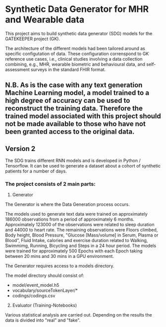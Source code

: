 # Synthetic Data Generator for MHR and Wearable data

This project aims to build synthetic data generator (SDG) models for the GATEKEEPER project (GK).

The architecture of the different models had been tailored around as specific configutation of data.
These configuration correnspond to GK reference use cases, i.e., clinical studies involving a data collection combining, e.g., MHR, wearable biometric and behavioural data, and self-assessment surveys in the standard FHIR format.

## N.B. As is the case with any text generation Machine Learning model, a model trained to a high degree of accuracy can be used to reconstruct the training data. Therefore the trained model associated with this project should not be made available to those who have not been granted access to the original data.


## Version 2

The SDG trains different RNN models and is developed in Python / Tensorflow. It can be used to generate a dataset about a cohort of synthetic patients for a number of days.


### The project consists of 2 main parts:

1. Generator

The Generator is where the Data Generation process occurs.

The models used to generate text data were trained on approximately 186000 observations from a period of approximately 6 months. Approximately 123000 of the observations were related to sleep duration and 44000 to heart rate. The remaining observations were Floors climbed, Body height, Blood Pressure, "Glucose [Mass/volume] in Serum, Plasma or Blood", Fluid Intake, calories and exercise duration related to Walking, Swimmimg, Running, Bicycling and Steps in a 24 hour period. The models were trained for approximately 500 Epochs with each Epoch taking between 20 mins and 30 mins in a GPU environment.

The Generator requires access to a models directory.

The model directory should consist of:

- model/event_model.h5
- vocabulary/sourceTokenLayer/*
- codings/codings.csv

2. Evaluator (Training-Notebooks)

Various statistical analysis are carried out. Depending on the results the data is divided into "real" and "fake".
